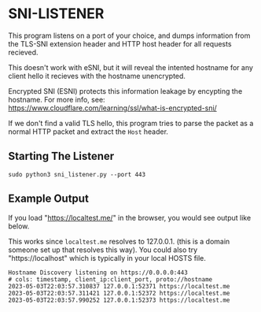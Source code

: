 # SNI-LISTENER

This program listens on a port of your choice, and dumps information from the TLS-SNI extension header and HTTP host header for all requests recieved.

This doesn't work with eSNI, but it will reveal the intented hostname for any client hello it recieves with the hostname unencrypted.

Encrypted SNI (ESNI) protects this information leakage by encypting the hostname. For more info, see: https://www.cloudflare.com/learning/ssl/what-is-encrypted-sni/

If we don't find a valid TLS hello, this program tries to parse the packet as a normal HTTP packet and extract the `Host` header.

## Starting The Listener
```
sudo python3 sni_listener.py --port 443
```

## Example Output
If you load "https://localtest.me/" in the browser, you would see output like below.

This works since `localtest.me` resolves to 127.0.0.1. (this is a domain someone set up that resolves this way). You could also try "https://localhost" which is typically in your local HOSTS file.

```
Hostname Discovery listening on https://0.0.0.0:443
# cols: timestamp, client_ip:client_port, proto://hostname
2023-05-03T22:03:57.310837 127.0.0.1:52371 https://localtest.me
2023-05-03T22:03:57.311421 127.0.0.1:52372 https://localtest.me
2023-05-03T22:03:57.990252 127.0.0.1:52373 https://localtest.me
```